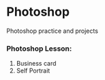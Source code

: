 # Photoshop
Photoshop practice and projects

### Photoshop Lesson:
1. Business card
2. Self Portrait
